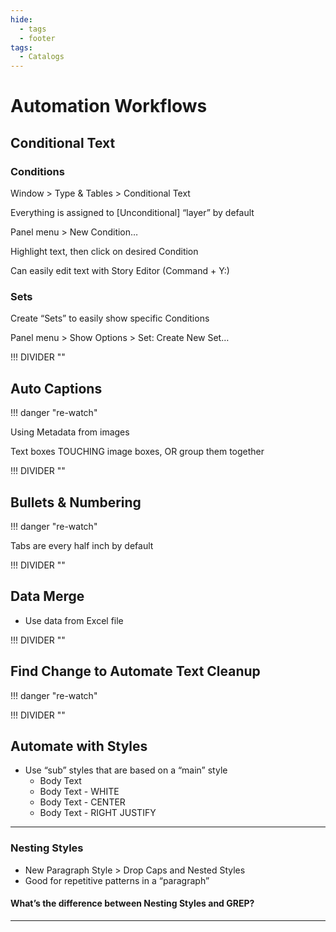 ```yaml
---
hide:
  - tags
  - footer
tags:
  - Catalogs
---
```


# **Automation Workflows**


## **Conditional Text**

### **Conditions**

Window > Type & Tables > Conditional Text

Everything is assigned to [Unconditional] “layer” by default

Panel menu > New Condition…

Highlight text, then click on desired Condition

Can easily edit text with Story Editor (Command + Y:)

### **Sets**

Create “Sets” to easily show specific Conditions

Panel menu > Show Options > Set: Create New Set…


!!! DIVIDER ""


## **Auto Captions**

!!! danger "re-watch"

Using Metadata from images

Text boxes TOUCHING image boxes, OR group them together


!!! DIVIDER ""


## **Bullets & Numbering**

!!! danger "re-watch"

Tabs are every half inch by default


!!! DIVIDER ""


## **Data Merge**

- Use data from Excel file


!!! DIVIDER ""


## **Find Change to Automate Text Cleanup**

!!! danger "re-watch"


!!! DIVIDER ""


## **Automate with Styles**

- Use “sub” styles that are based on a “main” style
    - Body Text
    - Body Text - WHITE
    - Body Text - CENTER
    - Body Text - RIGHT JUSTIFY

---

### **Nesting Styles**

- New Paragraph Style > Drop Caps and Nested Styles
- Good for repetitive patterns in a “paragraph”

#### What’s the difference between Nesting Styles and GREP?


---
